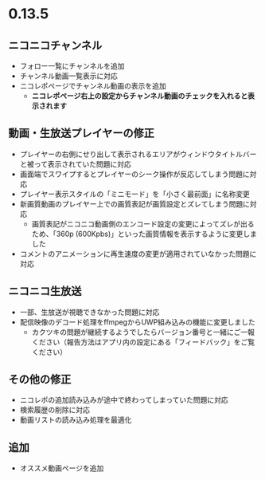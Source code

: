 ﻿# 0.13.5

## ニコニコチャンネル

* フォロー一覧にチャンネルを追加
* チャンネル動画一覧表示に対応
* ニコレポページでチャンネル動画の表示を追加
  * **ニコレポページ右上の設定からチャンネル動画のチェックを入れると表示されます**

## 動画・生放送プレイヤーの修正

* プレイヤーの右側にせり出して表示されるエリアがウィンドウタイトルバーと被って表示されていた問題に対応
* 画面端でスワイプするとプレイヤーのシーク操作が反応してしまう問題に対応
* プレイヤー表示スタイルの「ミニモード」を「小さく最前面」に名称変更
* 新画質動画のプレイヤー上での画質表記が画質設定とズレてしまう問題に対応
  * 画質表記がニコニコ動画側のエンコード設定の変更によってズレが出るため、「360p (600Kpbs)」といった画質情報を表示するように変更しました
* コメントのアニメーションに再生速度の変更が適用されていなかった問題に対応

## ニコニコ生放送

* 一部、生放送が視聴できなかった問題に対応
* 配信映像のデコード処理をffmpegからUWP組み込みの機能に変更しました
  * カクツキの問題が継続するようでしたらバージョン番号と一緒にご一報ください（報告方法はアプリ内の設定にある「フィードバック」をご覧ください）

## その他の修正

* ニコレポの追加読み込みが途中で終わってしまっていた問題に対応
* 検索履歴の削除に対応
* 動画リストの読み込み処理を最適化

## 追加

* オススメ動画ページを追加


